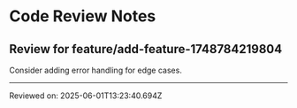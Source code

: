 # Code Review Notes

## Review for feature/add-feature-1748784219804

Consider adding error handling for edge cases.

---
Reviewed on: 2025-06-01T13:23:40.694Z